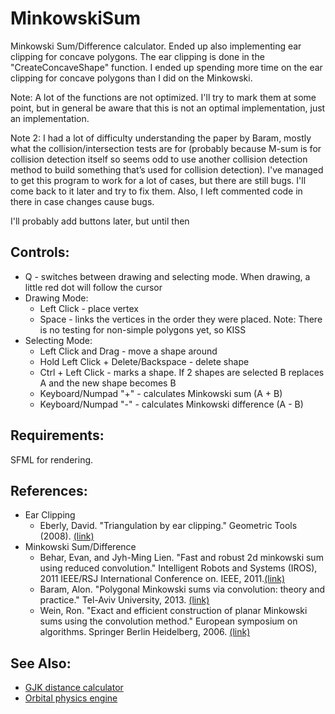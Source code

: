 # MinkowskiSum
Minkowski Sum/Difference calculator. Ended up also implementing ear clipping for concave polygons.
The ear clipping is done in the "CreateConcaveShape" function.
I ended up spending more time on the ear clipping for concave polygons than I did on the Minkowski.

Note: A lot of the functions are not optimized. I'll try to mark them at some point, but in general be
aware that this is not an optimal implementation, just an implementation.

Note 2: I had a lot of difficulty understanding the paper by Baram, mostly what the collision/intersection tests are for (probably
because M-sum is for collision detection itself so seems odd to use another collision detection method to build something that’s used for collision detection).
I've managed to get this program to work for a lot of cases, but there are still bugs. I'll come back to it later and try to fix them. Also, I left commented code in there in case changes cause bugs.

I'll probably add buttons later, but until then

## Controls:
 * Q - switches between drawing and selecting mode. When drawing, a little red dot will follow the cursor
 * Drawing Mode:
   * Left Click - place vertex
   * Space - links the vertices in the order they were placed. Note: There is no testing for non-simple polygons yet, so KISS
 * Selecting Mode:
   * Left Click and Drag - move a shape around
   * Hold Left Click + Delete/Backspace - delete shape
   * Ctrl + Left Click - marks a shape. If 2 shapes are selected B replaces A and the new shape becomes B
   * Keyboard/Numpad "+" - calculates Minkowski sum (A + B)
   * Keyboard/Numpad "-" - calculates Minkowski difference (A - B)

## Requirements:

SFML for rendering.

## References:
 * Ear Clipping
   * Eberly, David. "Triangulation by ear clipping." Geometric Tools (2008). [(link)](https://www.geometrictools.com/Documentation/TriangulationByEarClipping.pdf)
 * Minkowski Sum/Difference
   * Behar, Evan, and Jyh-Ming Lien. "Fast and robust 2d minkowski sum using reduced convolution." Intelligent Robots and Systems (IROS), 2011 IEEE/RSJ International Conference on. IEEE, 2011.[(link)](http://www.ams.sunysb.edu/~jsbm/fwcg10/papers/29.pdf)
   * Baram, Alon. "Polygonal Minkowski sums via convolution: theory and practice." Tel-Aviv University, 2013. [(link)](http://acg.cs.tau.ac.il/tau-members-area/general%20publications/m.sc.-theses/thesis-lienchapter.pdf)
   * Wein, Ron. "Exact and efficient construction of planar Minkowski sums using the convolution method." European symposium on algorithms. Springer Berlin Heidelberg, 2006. [(link)](https://pdfs.semanticscholar.org/b049/3b89b18d785ca81427404ec78d7ce6602ceb.pdf)
   
## See Also:
* [GJK distance calculator](https://github.com/inzombiak/GJK)
* [Orbital physics engine](https://github.com/inzombiak/Orbitals)
